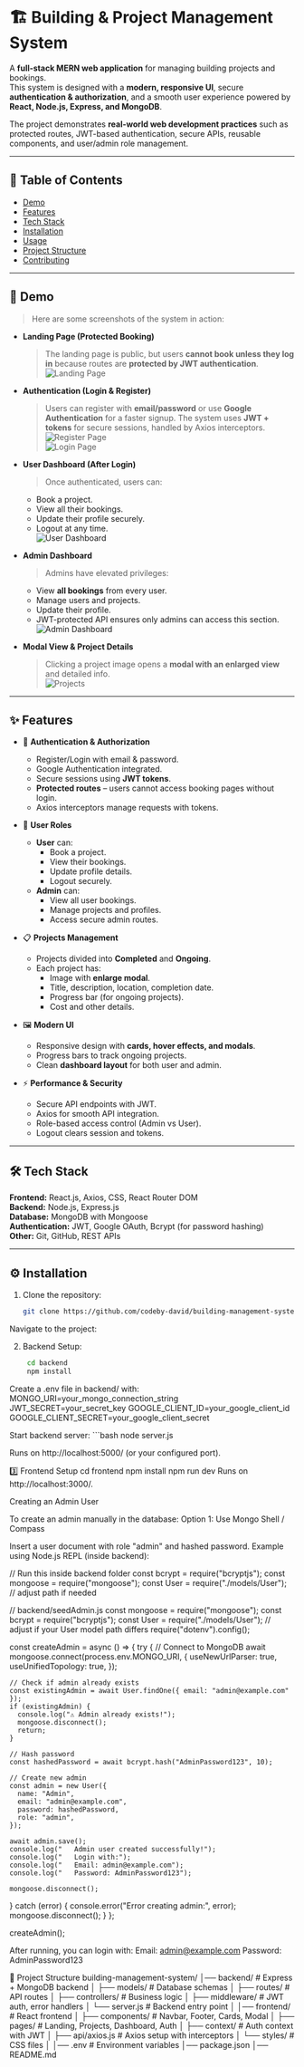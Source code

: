 # 🏗️ Building & Project Management System 

A **full-stack MERN web application** for managing building projects and bookings.  
This system is designed with a **modern, responsive UI**, secure **authentication & authorization**, and a smooth user experience powered by **React, Node.js, Express, and MongoDB**.

The project demonstrates **real-world web development practices** such as protected routes, JWT-based authentication, secure APIs, reusable components, and user/admin role management.

---

## 📌 Table of Contents
- [Demo](#demo)
- [Features](#features)
- [Tech Stack](#tech-stack)
- [Installation](#installation)
- [Usage](#usage)
- [Project Structure](#project-structure)
- [Contributing](#contributing)

---

## 🎥 Demo

> Here are some screenshots of the system in action:  

- **Landing Page (Protected Booking)**  
  > The landing page is public, but users **cannot book unless they log in** because routes are **protected by JWT authentication**.  
  ![Landing Page](images/landing.png)  

- **Authentication (Login & Register)**  
  > Users can register with **email/password** or use **Google Authentication** for a faster signup. The system uses **JWT + tokens** for secure sessions, handled by Axios interceptors.  
  ![Register Page](images/register.png)  
  ![Login Page](images/login.png)  

- **User Dashboard (After Login)**  
  > Once authenticated, users can:  
  - Book a project.  
  - View all their bookings.  
  - Update their profile securely.  
  - Logout at any time.  
  ![User Dashboard](images/user-dashboard.png)  

- **Admin Dashboard**  
  > Admins have elevated privileges:  
  - View **all bookings** from every user.  
  - Manage users and projects.  
  - Update their profile.  
  - JWT-protected API ensures only admins can access this section.  
  ![Admin Dashboard](images/admin-dashboard.png)  

- **Modal View & Project Details**  
  > Clicking a project image opens a **modal with an enlarged view** and detailed info.  
  ![Projects](images/projects.png)  

---

## ✨ Features

- 🔐 **Authentication & Authorization**
  - Register/Login with email & password.
  - Google Authentication integrated.
  - Secure sessions using **JWT tokens**.
  - **Protected routes** – users cannot access booking pages without login.
  - Axios interceptors manage requests with tokens.

- 👥 **User Roles**
  - **User** can:
    - Book a project.
    - View their bookings.
    - Update profile details.
    - Logout securely.
  - **Admin** can:
    - View all user bookings.
    - Manage projects and profiles.
    - Access secure admin routes.

- 📋 **Projects Management**
  - Projects divided into **Completed** and **Ongoing**.
  - Each project has:
    - Image with **enlarge modal**.
    - Title, description, location, completion date.
    - Progress bar (for ongoing projects).
    - Cost and other details.

- 🖼️ **Modern UI**
  - Responsive design with **cards, hover effects, and modals**.
  - Progress bars to track ongoing projects.
  - Clean **dashboard layout** for both user and admin.

- ⚡ **Performance & Security**
  - Secure API endpoints with JWT.
  - Axios for smooth API integration.
  - Role-based access control (Admin vs User).
  - Logout clears session and tokens.

---

## 🛠️ Tech Stack

**Frontend:** React.js, Axios, CSS, React Router DOM  
**Backend:** Node.js, Express.js  
**Database:** MongoDB with Mongoose  
**Authentication:** JWT, Google OAuth, Bcrypt (for password hashing)  
**Other:** Git, GitHub, REST APIs  

---

## ⚙️ Installation

1. Clone the repository:
   ```bash
   git clone https://github.com/codeby-david/building-management-system.git
Navigate to the project:

2. Backend Setup:
   ```bash
    cd backend
    npm install

Create a .env file in backend/ with:
    MONGO_URI=your_mongo_connection_string
    JWT_SECRET=your_secret_key
    GOOGLE_CLIENT_ID=your_google_client_id
    GOOGLE_CLIENT_SECRET=your_google_client_secret

Start backend server:
    ```bash
    node server.js

Runs on http://localhost:5000/ (or your configured port).

3️⃣ Frontend Setup
    cd frontend
    npm install
    npm run dev
Runs on http://localhost:3000/.

Creating an Admin User

To create an admin manually in the database:
Option 1: Use Mongo Shell / Compass

Insert a user document with role "admin" and hashed password.
Example using Node.js REPL (inside backend):

  // Run this inside backend folder
const bcrypt = require("bcryptjs");
const mongoose = require("mongoose");
const User = require("./models/User"); // adjust path if needed

// backend/seedAdmin.js
const mongoose = require("mongoose");
const bcrypt = require("bcryptjs");
const User = require("./models/User"); // adjust if your User model path differs
require("dotenv").config();

const createAdmin = async () => {
  try {
    // Connect to MongoDB
    await mongoose.connect(process.env.MONGO_URI, {
      useNewUrlParser: true,
      useUnifiedTopology: true,
    });

    // Check if admin already exists
    const existingAdmin = await User.findOne({ email: "admin@example.com" });
    if (existingAdmin) {
      console.log("⚠️ Admin already exists!");
      mongoose.disconnect();
      return;
    }

    // Hash password
    const hashedPassword = await bcrypt.hash("AdminPassword123", 10);

    // Create new admin
    const admin = new User({
      name: "Admin",
      email: "admin@example.com",
      password: hashedPassword,
      role: "admin",
    });

    await admin.save();
    console.log("   Admin user created successfully!");
    console.log("   Login with:");
    console.log("   Email: admin@example.com");
    console.log("   Password: AdminPassword123");

    mongoose.disconnect();
  } catch (error) {
    console.error("Error creating admin:", error);
    mongoose.disconnect();
  }
};

createAdmin();


After running, you can login with:
  Email: admin@example.com
Password: AdminPassword123

📂 Project Structure
  building-management-system/
│── backend/          # Express + MongoDB backend
│   ├── models/       # Database schemas
│   ├── routes/       # API routes
│   ├── controllers/  # Business logic
│   ├── middleware/   # JWT auth, error handlers
│   └── server.js     # Backend entry point
│
│── frontend/         # React frontend
│   ├── components/   # Navbar, Footer, Cards, Modal
│   ├── pages/        # Landing, Projects, Dashboard, Auth
│   ├── context/      # Auth context with JWT
│   ├── api/axios.js  # Axios setup with interceptors
│   └── styles/       # CSS files
│
│── .env              # Environment variables
│── package.json
│── README.md
